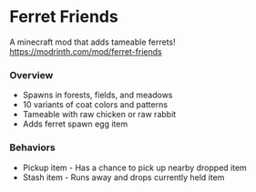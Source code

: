# Ferret Friends
A minecraft mod that adds tameable ferrets!
https://modrinth.com/mod/ferret-friends

### Overview
* Spawns in forests, fields, and meadows
* 10 variants of coat colors and patterns
* Tameable with raw chicken or raw rabbit
* Adds ferret spawn egg item

### Behaviors
* Pickup item - Has a chance to pick up nearby dropped item
* Stash item - Runs away and drops currently held item
